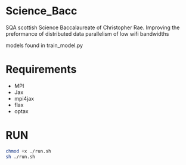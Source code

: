 # Science_Bacc
SQA scottish Science Baccalaureate of Christopher Rae.  Improving the preformance of distributed data parallelism of low wifi bandwidths

models found in train_model.py

# Requirements
* MPI
* Jax
* mpi4jax
* flax
* optax

# RUN
```bash
chmod +x ./run.sh
sh ./run.sh
```
